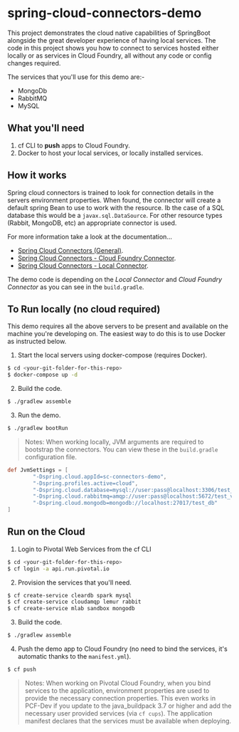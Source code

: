 # spring-cloud-connectors-demo

This project demonstrates the cloud native capabilities of SpringBoot alongside the great developer experience of having local services. The code in this project shows you how to connect to services hosted either locally or as services in Cloud Foundry, all without any code or config changes required.

The services that you'll use for this demo are:-

- MongoDb
- RabbitMQ
- MySQL

## What you'll need

1. cf CLI to **push** apps to Cloud Foundry.
2. Docker to host your local services, or locally installed services.

## How it works

Spring cloud connectors is trained to look for connection details in the servers environment properties. When found, the connector will create a default spring Bean to use to work with the resource. Ib the case of a SQL database this would be a `javax.sql.DataSource`. For other resource types (Rabbit, MongoDB, etc) an appropriate connector is used.

For more information take a look at the documentation...

- [Spring Cloud Connectors (General)](http://cloud.spring.io/spring-cloud-connectors/spring-cloud-connectors.html).
- [Spring Cloud Connectors - Cloud Foundry Connector](http://cloud.spring.io/spring-cloud-connectors/spring-cloud-cloud-foundry-connector.html).
- [Spring Cloud Connectors - Local Connector](http://cloud.spring.io/spring-cloud-connectors/spring-cloud-connectors.html#_local_configuration_connector).
 
 The demo code is depending on the *Local Connector* and *Cloud Foundry Connector* as you can see in the `build.gradle`.

## To Run locally (no cloud required)

This demo requires all the above servers to be present and available on the machine you're developing on. The easiest way to do this is to use Docker as instructed below.

1. Start the local servers using docker-compose (requires Docker).

````bash
$ cd <your-git-folder-for-this-repo>
$ docker-compose up -d
````

2. Build the code.

````bash
$ ./gradlew assemble
````

3. Run the demo.

````bash
$ ./gradlew bootRun
````

> Notes: When working locally, JVM arguments are required to bootstrap the connectors. You can view these in the `build.gradle` configuration file.

````groovy
def JvmSettings = [
        "-Dspring.cloud.appId=sc-connectors-demo",
        "-Dspring.profiles.active=cloud",
        "-Dspring.cloud.database=mysql://user:pass@localhost:3306/test_db",
        "-Dspring.cloud.rabbitmq=amqp://user:pass@localhost:5672/test_vhost",
        "-Dspring.cloud.mongodb=mongodb://localhost:27017/test_db"
]
````

## Run on the Cloud

1. Login to Pivotal Web Services from the cf CLI

````bash
$ cd <your-git-folder-for-this-repo>
$ cf login -a api.run.pivotal.io
````

2. Provision the services that you'll need.

````bash
$ cf create-service cleardb spark mysql
$ cf create-service cloudamqp lemur rabbit
$ cf create-service mlab sandbox mongodb
````

3. Build the code.

````bash
$ ./gradlew assemble
````

4. Push the demo app to Cloud Foundry (no need to bind the services, it's automatic thanks to the `manifest.yml`).

````bash
$ cf push
````

> Notes: When working on Pivotal Cloud Foundry, when you bind services to the application, environment properties are used to provide the necessary connection properties. This even works in PCF-Dev if you update to the java_buildpack 3.7 or higher and add the necessary user provided services (via `cf cups`). The application manifest declares that the services must be available when deploying.
